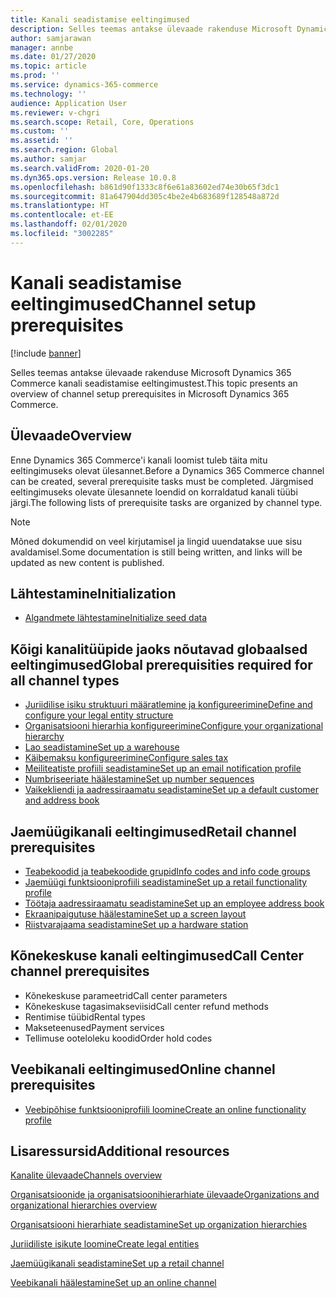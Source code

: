 ```yaml
---
title: Kanali seadistamise eeltingimused
description: Selles teemas antakse ülevaade rakenduse Microsoft Dynamics 365 Commerce kanalite seadistamise eeltingimustest.
author: samjarawan
manager: annbe
ms.date: 01/27/2020
ms.topic: article
ms.prod: ''
ms.service: dynamics-365-commerce
ms.technology: ''
audience: Application User
ms.reviewer: v-chgri
ms.search.scope: Retail, Core, Operations
ms.custom: ''
ms.assetid: ''
ms.search.region: Global
ms.author: samjar
ms.search.validFrom: 2020-01-20
ms.dyn365.ops.version: Release 10.0.8
ms.openlocfilehash: b861d90f1333c8f6e61a83602ed74e30b65f3dc1
ms.sourcegitcommit: 81a647904dd305c4be2e4b683689f128548a872d
ms.translationtype: HT
ms.contentlocale: et-EE
ms.lasthandoff: 02/01/2020
ms.locfileid: "3002285"
---
```

# <a name="channel-setup-prerequisites"></a><span data-ttu-id="c3b9a-103">Kanali seadistamise eeltingimused</span><span class="sxs-lookup"><span data-stu-id="c3b9a-103">Channel setup prerequisites</span></span>


[!include [banner](includes/banner.md)]

<span data-ttu-id="c3b9a-104">Selles teemas antakse ülevaade rakenduse Microsoft Dynamics 365 Commerce kanali seadistamise eeltingimustest.</span><span class="sxs-lookup"><span data-stu-id="c3b9a-104">This topic presents an overview of channel setup prerequisites in Microsoft Dynamics 365 Commerce.</span></span>

## <a name="overview"></a><span data-ttu-id="c3b9a-105">Ülevaade</span><span class="sxs-lookup"><span data-stu-id="c3b9a-105">Overview</span></span>

<span data-ttu-id="c3b9a-106">Enne Dynamics 365 Commerce'i kanali loomist tuleb täita mitu eeltingimuseks olevat ülesannet.</span><span class="sxs-lookup"><span data-stu-id="c3b9a-106">Before a Dynamics 365 Commerce channel can be created, several prerequisite tasks must be completed.</span></span> <span data-ttu-id="c3b9a-107">Järgmised eeltingimuseks olevate ülesannete loendid on korraldatud kanali tüübi järgi.</span><span class="sxs-lookup"><span data-stu-id="c3b9a-107">The following lists of prerequisite tasks are organized by channel type.</span></span>

> [!NOTE]
> <span data-ttu-id="c3b9a-108">Mõned dokumendid on veel kirjutamisel ja lingid uuendatakse uue sisu avaldamisel.</span><span class="sxs-lookup"><span data-stu-id="c3b9a-108">Some documentation is still being written, and links will be updated as new content is published.</span></span>

## <a name="initialization"></a><span data-ttu-id="c3b9a-109">Lähtestamine</span><span class="sxs-lookup"><span data-stu-id="c3b9a-109">Initialization</span></span>

- [<span data-ttu-id="c3b9a-110">Algandmete lähtestamine</span><span class="sxs-lookup"><span data-stu-id="c3b9a-110">Initialize seed data</span></span>](../retail/enable-configure-retail-functionality.md)

## <a name="global-prerequisities-required-for-all-channel-types"></a><span data-ttu-id="c3b9a-111">Kõigi kanalitüüpide jaoks nõutavad globaalsed eeltingimused</span><span class="sxs-lookup"><span data-stu-id="c3b9a-111">Global prerequisities required for all channel types</span></span>

- [<span data-ttu-id="c3b9a-112">Juriidilise isiku struktuuri määratlemine ja konfigureerimine</span><span class="sxs-lookup"><span data-stu-id="c3b9a-112">Define and configure your legal entity structure</span></span>](channels-legal-entities.md) 
- [<span data-ttu-id="c3b9a-113">Organisatsiooni hierarhia konfigureerimine</span><span class="sxs-lookup"><span data-stu-id="c3b9a-113">Configure your organizational hierarchy</span></span>](channels-org-hierarchies.md)
- [<span data-ttu-id="c3b9a-114">Lao seadistamine</span><span class="sxs-lookup"><span data-stu-id="c3b9a-114">Set up a warehouse</span></span>](channels-setup-warehouse.md)
- [<span data-ttu-id="c3b9a-115">Käibemaksu konfigureerimine</span><span class="sxs-lookup"><span data-stu-id="c3b9a-115">Configure sales tax</span></span>](https://docs.microsoft.com/en-us/dynamics365/finance/general-ledger/indirect-taxes-overview?toc=/dynamics365/commerce/toc.json)
- [<span data-ttu-id="c3b9a-116">Meiliteatiste profiili seadistamine</span><span class="sxs-lookup"><span data-stu-id="c3b9a-116">Set up an email notification profile</span></span>](email-notification-profiles.md)
- [<span data-ttu-id="c3b9a-117">Numbriseeriate häälestamine</span><span class="sxs-lookup"><span data-stu-id="c3b9a-117">Set up number sequences</span></span>](https://docs.microsoft.com/en-us/dynamics365/fin-ops-core/fin-ops/organization-administration/number-sequence-overview?toc=/dynamics365/commerce/toc.json)
- [<span data-ttu-id="c3b9a-118">Vaikekliendi ja aadressiraamatu seadistamine</span><span class="sxs-lookup"><span data-stu-id="c3b9a-118">Set up a default customer and address book</span></span>](default-customer.md)
<!--
- [Configure commerce parameters](commerce-parameters.md)
-->

## <a name="retail-channel-prerequisites"></a><span data-ttu-id="c3b9a-119">Jaemüügikanali eeltingimused</span><span class="sxs-lookup"><span data-stu-id="c3b9a-119">Retail channel prerequisites</span></span>

- [<span data-ttu-id="c3b9a-120">Teabekoodid ja teabekoodide grupid</span><span class="sxs-lookup"><span data-stu-id="c3b9a-120">Info codes and info code groups</span></span>](https://docs.microsoft.com/en-us/dynamics365/retail/info-codes-retail?toc=/dynamics365/commerce/toc.json)
- [<span data-ttu-id="c3b9a-121">Jaemüügi funktsiooniprofiili seadistamine</span><span class="sxs-lookup"><span data-stu-id="c3b9a-121">Set up a retail functionality profile</span></span>](retail-functionality-profile.md)
- [<span data-ttu-id="c3b9a-122">Töötaja aadressiraamatu seadistamine</span><span class="sxs-lookup"><span data-stu-id="c3b9a-122">Set up an employee address book</span></span>](new-address-book.md)
- [<span data-ttu-id="c3b9a-123">Ekraanipaigutuse häälestamine</span><span class="sxs-lookup"><span data-stu-id="c3b9a-123">Set up a screen layout</span></span>](https://docs.microsoft.com/en-us/dynamics365/retail/pos-screen-layouts?toc=/dynamics365/commerce/toc.json)
- [<span data-ttu-id="c3b9a-124">Riistvarajaama seadistamine</span><span class="sxs-lookup"><span data-stu-id="c3b9a-124">Set up a hardware station</span></span>](https://docs.microsoft.com/en-us/dynamics365/retail/retail-hardware-station-configuration-installation?toc=/dynamics365/commerce/toc.json)

## <a name="call-center-channel-prerequisites"></a><span data-ttu-id="c3b9a-125">Kõnekeskuse kanali eeltingimused</span><span class="sxs-lookup"><span data-stu-id="c3b9a-125">Call Center channel prerequisites</span></span>

- <span data-ttu-id="c3b9a-126">Kõnekeskuse parameetrid</span><span class="sxs-lookup"><span data-stu-id="c3b9a-126">Call center parameters</span></span>
- <span data-ttu-id="c3b9a-127">Kõnekeskuse tagasimakseviisid</span><span class="sxs-lookup"><span data-stu-id="c3b9a-127">Call center refund methods</span></span>
- <span data-ttu-id="c3b9a-128">Rentimise tüübid</span><span class="sxs-lookup"><span data-stu-id="c3b9a-128">Rental types</span></span>
- <span data-ttu-id="c3b9a-129">Makseteenused</span><span class="sxs-lookup"><span data-stu-id="c3b9a-129">Payment services</span></span>
- <span data-ttu-id="c3b9a-130">Tellimuse ooteloleku koodid</span><span class="sxs-lookup"><span data-stu-id="c3b9a-130">Order hold codes</span></span>

## <a name="online-channel-prerequisites"></a><span data-ttu-id="c3b9a-131">Veebikanali eeltingimused</span><span class="sxs-lookup"><span data-stu-id="c3b9a-131">Online channel prerequisites</span></span>

- [<span data-ttu-id="c3b9a-132">Veebipõhise funktsiooniprofiili loomine</span><span class="sxs-lookup"><span data-stu-id="c3b9a-132">Create an online functionality profile</span></span>](online-functionality-profile.md)

## <a name="additional-resources"></a><span data-ttu-id="c3b9a-133">Lisaressursid</span><span class="sxs-lookup"><span data-stu-id="c3b9a-133">Additional resources</span></span>

[<span data-ttu-id="c3b9a-134">Kanalite ülevaade</span><span class="sxs-lookup"><span data-stu-id="c3b9a-134">Channels overview</span></span>](channels-overview.md)

[<span data-ttu-id="c3b9a-135">Organisatsioonide ja organisatsioonihierarhiate ülevaade</span><span class="sxs-lookup"><span data-stu-id="c3b9a-135">Organizations and organizational hierarchies overview</span></span>](../fin-ops-core/fin-ops/organization-administration/organizations-organizational-hierarchies.md?toc=/dynamics365/commerce/toc.json)

[<span data-ttu-id="c3b9a-136">Organisatsiooni hierarhiate seadistamine</span><span class="sxs-lookup"><span data-stu-id="c3b9a-136">Set up organization hierarchies</span></span>](channels-org-hierarchies.md)

[<span data-ttu-id="c3b9a-137">Juriidiliste isikute loomine</span><span class="sxs-lookup"><span data-stu-id="c3b9a-137">Create legal entities</span></span>](channels-legal-entities.md)

[<span data-ttu-id="c3b9a-138">Jaemüügikanali seadistamine</span><span class="sxs-lookup"><span data-stu-id="c3b9a-138">Set up a retail channel</span></span>](channel-setup-retail.md)
    
[<span data-ttu-id="c3b9a-139">Veebikanali häälestamine</span><span class="sxs-lookup"><span data-stu-id="c3b9a-139">Set up an online channel</span></span>](channel-setup-online.md)
